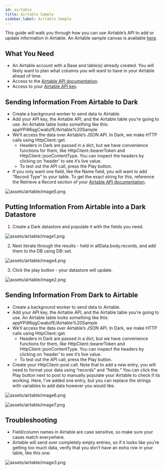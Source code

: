 ```yaml
---
id: airtable
title: Airtable Sample
sidebar_label: Airtable Sample
---
```


This guide will walk you through how you can use Airtable’s API to add or update information in Airtable. An Airtable sample canvas is available [here](https://darklang.com/a/sample-airtable).

## What You Need

- An Airtable account with a Base and table(s) already created. You will likely want to plan what columns you will want to have in your Airtable ahead of time.
- Access to the [Airtable API documentation](https://airtable.com/api).
- Access to your [Airtable API key](https://airtable.com/account).

## Sending Information From Airtable to Dark

- Create a background worker to send data to Airtable.
- Add your API key, the Airtable API, and the Airtable table you’re going to use. An Airtable table looks something like this: appYPi96qgCwabzfE/Airtable%20Sample
- We’ll access the data over Airtable’s JSON API. In Dark, we make HTTP calls using HttpClient::get.
  - Headers in Dark are passed in a dict, but we have convenience functions for them, like HttpClient::bearerToken and HttpClient::jsonContentType. You can inspect the headers by clicking on ‘header’ to see it’s live value.
  - To test out the API call, press the Play button.
- If you only want one field, like the Name field, you will want to add “Record Type” to your table. To get the exact string for this, reference the Retrieve a Record section of your [Airtable API documentation](https://airtable.com/api).

![assets/airtable/image5.png](assets/airtable/image5.png)

## Putting Information From Airtable into a Dark Datastore

1. Create a Dark datastore and populate it with the fields you need.

![assets/airtable/image1.png](assets/airtable/image1.png)

2. Next iterate through the results - held in allData.body.records, and add them to the DB using DB::set.

![assets/airtable/image4.png](assets/airtable/image4.png)

3. Click the play button - your datastore will update.

![assets/airtable/image2.png](assets/airtable/image2.png)

## Sending Information From Dark to Airtable

- Create a background worker to send data to Airtable.
- Add your API key, the Airtable API, and the Airtable table you’re going to use. An Airtable table looks something like this: appYPi96qgCwabzfE/Airtable%20Sample
- We’ll access the data over Airtable’s JSON API. In Dark, we make HTTP calls using HttpClient::get.
  - Headers in Dark are passed in a dict, but we have convenience functions for them, like HttpClient::bearerToken and HttpClient::jsonContentType. You can inspect the headers by clicking on ‘header’ to see it’s live value.
  - To test out the API call, press the Play button.
- Create your HttpClient::post call. Note that to add a new entry, you will need to format your data using “records” and “fields.” You can click the Play button next to post to manually populate your Airtable to check if its working. Here, I’ve added one entry, but you can replace the strings with variables to add data however you would like.

![assets/airtable/image6.png](assets/airtable/image6.png)

![assets/airtable/image7.png](assets/airtable/image7.png)

## Troubleshooting

- Field/column names in Airtable are case sensitive, so make sure your cases match everywhere.
- Airtable will send over completely empty entries, so if it looks like you’re getting too much data, verify that you don’t have an extra row in your table, like this one:

![assets/airtable/image3.png](assets/airtable/image3.png)
